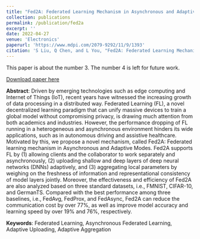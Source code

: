 ```yaml
---
title: "Fed2A: Federated Learning Mechanism in Asynchronous and Adaptive Modes"
collection: publications
permalink: /publication/fed2a
excerpt: ''
date: 2022-04-27
venue: 'Electronics'
paperurl: 'https://www.mdpi.com/2079-9292/11/9/1393'
citation: 'S Liu, Q Chen, and L You, "Fed2A: Federated Learning Mechanism in Asynchronous and Adaptive Modes", Electronics, 11(9):1393, Apr, 2022, doi: 10.3390/electronics11091393.'
---
```

This paper is about the number 3. The number 4 is left for future work.

[Download paper here](http://nobody910.github.io/files/Fed2A.pdf)

**Abstract**: Driven by emerging technologies such as edge computing and Internet of Things (IoT), recent years have witnessed the increasing growth of data processing in a distributed way. Federated Learning (FL), a novel decentralized learning paradigm that can unify massive devices to train a global model without compromising privacy, is drawing much attention from both academics and industries. However, the performance dropping of FL running in a heterogeneous and asynchronous environment hinders its wide applications, such as in autonomous driving and assistive healthcare. Motivated by this, we propose a novel mechanism, called Fed2A: Federated learning mechanism in Asynchronous and Adaptive Modes. Fed2A supports FL by (1) allowing clients and the collaborator to work separately and asynchronously, (2) uploading shallow and deep layers of deep neural networks (DNNs) adaptively, and (3) aggregating local parameters by weighing on the freshness of information and representational consistency of model layers jointly. Moreover, the effectiveness and efficiency of Fed2A are also analyzed based on three standard datasets, i.e., FMNIST, CIFAR-10, and GermanTS. Compared with the best performance among three baselines, i.e., FedAvg, FedProx, and FedAsync, Fed2A can reduce the communication cost by over 77%, as well as improve model accuracy and learning speed by over 19% and 76%, respectively.

**Keywords**: Federated Learning, Asynchronous Federated Learning, Adaptive Uploading, Adaptive Aggregation